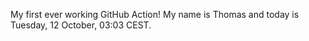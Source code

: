 My first ever working GitHub Action!
My name is Thomas and today is Tuesday, 12 October, 03:03 CEST. 
